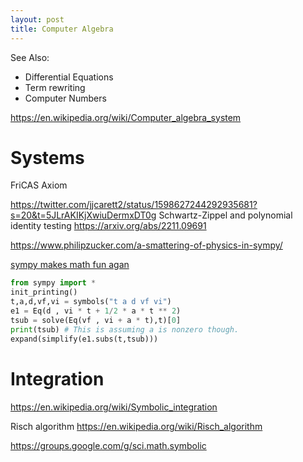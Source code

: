 ```yaml
---
layout: post
title: Computer Algebra
---
```

See Also:
- Differential Equations
- Term rewriting
- Computer Numbers

https://en.wikipedia.org/wiki/Computer_algebra_system


# Systems
FriCAS
Axiom


https://twitter.com/jjcarett2/status/1598627244292935681?s=20&t=5JLrAKIKjXwiuDermxDT0g  Schwartz-Zippel and polynomial identity testing
https://arxiv.org/abs/2211.09691


https://www.philipzucker.com/a-smattering-of-physics-in-sympy/

[sympy makes math fun agan](https://news.ycombinator.com/item?id=34936831)

```python
from sympy import *
init_printing()
t,a,d,vf,vi = symbols("t a d vf vi")
e1 = Eq(d , vi * t + 1/2 * a * t ** 2)
tsub = solve(Eq(vf , vi + a * t),t)[0]
print(tsub) # This is assuming a is nonzero though.
expand(simplify(e1.subs(t,tsub)))
```

# Integration
https://en.wikipedia.org/wiki/Symbolic_integration

Risch algorithm
https://en.wikipedia.org/wiki/Risch_algorithm


https://groups.google.com/g/sci.math.symbolic